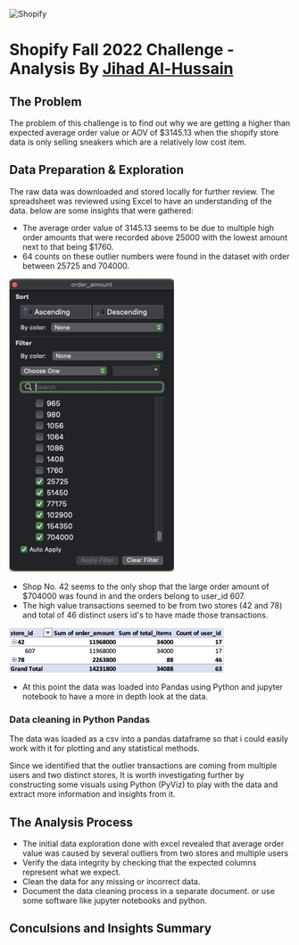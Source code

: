 ![Shopify](https://cdn.shopify.com/s/files/1/0611/1605/5788/t/2/assets/shopify-internships-logo.svg)

# Shopify Fall 2022 Challenge - Analysis By [Jihad Al-Hussain](https://www.github.com/jqh84) 

## The Problem 
The problem of this challenge is to find out why we are getting a higher than expected average order value or AOV of $3145.13 when the shopify store data is only selling sneakers which are a relatively low cost item.



## Data Preparation & Exploration
The raw data was downloaded and stored locally for further review. The spreadsheet was reviewed using Excel to have an understanding of the data. below are some insights that were gathered:

- The average order value of 3145.13 seems to be due to multiple high order amounts that were recorded above 25000 with the lowest amount next to that being $1760.
- 64 counts on these outlier numbers were found in the dataset with order between  25725 and 704000.

![Filter View from Excel](imgs/Order_amount_filter_excel.png)
- Shop No. 42 seems to the only shop that the large order amount of $704000 was found in and the orders belong to user_id 607. 
- The high value transactions seemed to be from two stores (42 and 78) and total of 46 distinct users id's to have made those transactions.

![Shops and Users Pivot](imgs/Store_id_pivot.png)
- At this point the data was loaded into Pandas using Python and jupyter notebook to have a more in depth look at the data.

### Data cleaning in Python Pandas
The data was loaded as a csv into a pandas dataframe so that i could easily work with it for plotting and any statistical methods. 

Since we identified that the outlier transactions are coming from multiple users and two distinct stores, It is worth investigating further by constructing some visuals using Python (PyViz) to play with the data and extract more information and insights from it.



## The Analysis Process 
- The initial data exploration done with excel revealed that average order value was caused by several outliers from two stores and multiple users
- Verify the data integrity by checking that the expected columns represent what we expect.
- Clean the data for any missing or incorrect data.
- Document the data cleaning process in a separate document. or use some software like jupyter notebooks and python. 

## Conculsions and Insights Summary

